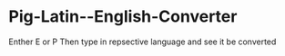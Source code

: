 # Pig-Latin--English-Converter
Enther E or P 
Then type in repsective language and see it be converted
